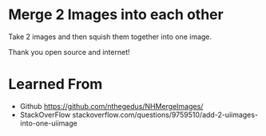 # Merge 2 Images into each other

Take 2 images and then squish them together into one image.




Thank you open source and internet!



# Learned From

* Github https://github.com/nthegedus/NHMergeImages/
* StackOverFlow stackoverflow.com/questions/9759510/add-2-uiimages-into-one-uiimage


